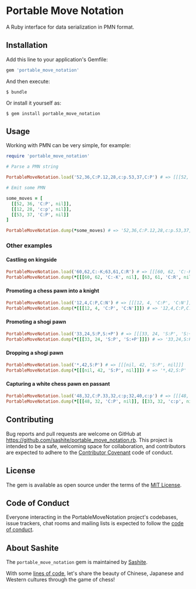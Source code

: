 # Portable Move Notation

A Ruby interface for data serialization in PMN format.

## Installation

Add this line to your application's Gemfile:

```ruby
gem 'portable_move_notation'
```

And then execute:

    $ bundle

Or install it yourself as:

    $ gem install portable_move_notation

## Usage

Working with PMN can be very simple, for example:

```ruby
require 'portable_move_notation'

# Parse a PMN string

PortableMoveNotation.load('52,36,C:P.12,28,c:p.53,37,C:P') # => [[[52, 36, 'C:P', nil]], [[12, 28, 'c:p', nil]], [[53, 37, 'C:P', nil]]]

# Emit some PMN

some_moves = [
  [[52, 36, 'C:P', nil]],
  [[12, 28, 'c:p', nil]],
  [[53, 37, 'C:P', nil]]
]

PortableMoveNotation.dump(*some_moves) # => '52,36,C:P.12,28,c:p.53,37,C:P'
```

### Other examples

#### Castling on kingside

```ruby
PortableMoveNotation.load('60,62,C:-K;63,61,C:R') # => [[[60, 62, 'C:-K', nil], [63, 61, 'C:R', nil]]]
PortableMoveNotation.dump(*[[[60, 62, 'C:-K', nil], [63, 61, 'C:R', nil]]]) # => '60,62,C:-K;63,61,C:R'
```

#### Promoting a chess pawn into a knight

```ruby
PortableMoveNotation.load('12,4,C:P,C:N') # => [[[12, 4, 'C:P', 'C:N']]]
PortableMoveNotation.dump(*[[[12, 4, 'C:P', 'C:N']]]) # => '12,4,C:P,C:N'
```

#### Promoting a shogi pawn

```ruby
PortableMoveNotation.load('33,24,S:P,S:+P') # => [[[33, 24, 'S:P', 'S:+P']]]
PortableMoveNotation.dump(*[[[33, 24, 'S:P', 'S:+P']]]) # => '33,24,S:P,S:+P'
```

#### Dropping a shogi pawn

```ruby
PortableMoveNotation.load('*,42,S:P') # => [[[nil, 42, 'S:P', nil]]]
PortableMoveNotation.dump(*[[[nil, 42, 'S:P', nil]]]) # => '*,42,S:P'
```

#### Capturing a white chess pawn en passant

```ruby
PortableMoveNotation.load('48,32,C:P.33,32,c:p;32,40,c:p') # => [[[48, 32, 'C:P', nil]], [[33, 32, 'c:p', nil], [32, 40, 'c:p', nil]]]
PortableMoveNotation.dump(*[[[48, 32, 'C:P', nil]], [[33, 32, 'c:p', nil], [32, 40, 'c:p', nil]]]) # => '48,32,C:P.33,32,c:p;32,40,c:p'
```

## Contributing

Bug reports and pull requests are welcome on GitHub at https://github.com/sashite/portable_move_notation.rb. This project is intended to be a safe, welcoming space for collaboration, and contributors are expected to adhere to the [Contributor Covenant](https://www.contributor-covenant.org/) code of conduct.

## License

The gem is available as open source under the terms of the [MIT License](https://opensource.org/licenses/MIT).

## Code of Conduct

Everyone interacting in the PortableMoveNotation project's codebases, issue trackers, chat rooms and mailing lists is expected to follow the [code of conduct](https://github.com/sashite/portable_move_notation.rb/blob/master/CODE_OF_CONDUCT.md).

## About Sashite

The `portable_move_notation` gem is maintained by [Sashite](https://sashite.com/).

With some [lines of code](https://github.com/sashite/), let's share the beauty of Chinese, Japanese and Western cultures through the game of chess!
